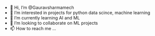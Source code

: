 - 👋 Hi, I’m @Gauravsharmamech
- 👀 I’m interested in projects for python data scince, machine learning
- 🌱 I’m currently learning AI and ML
- 💞️ I’m looking to collaborate on ML projects
- 📫 How to reach me ...

<!---
Gauravsharmamech/Gauravsharmamech is a ✨ special ✨ repository because its `README.md` (this file) appears on your GitHub profile.
You can click the Preview link to take a look at your changes.
--->
